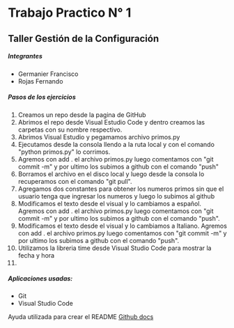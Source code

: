 # Trabajo Practico N° 1
## Taller Gestión de la Configuración


##### Integrantes
* Germanier Francisco
* Rojas Fernando

##### Pasos de los ejercicios
1. Creamos un repo desde la pagina de GitHub
2. Abrimos el repo desde Visual Estudio Code y dentro creamos las carpetas con su nombre respectivo.
3. Abrimos Visual Estudio y pegamamos archivo primos.py
4. Ejecutamos desde la consola llendo a la ruta local y con el comando "python primos.py" lo corrimos.
5. Agremos con add . el archivo primos.py luego comentamos con "git commit -m" y por ultimo los subimos a github con el comando "push"
6. Borramos el archivo en el disco local y luego desde la consola lo recuperamos con el comando "git pull".
7. Agregamos dos constantes para obtener los numeros primos sin que el usuario tenga que ingresar los numeros y luego lo subimos al github
8. Modificamos el texto desde el visual y lo cambiamos a español.
Agremos con add . el archivo primos.py luego comentamos con "git commit -m" y por ultimo los subimos a github con el comando "push".
9. Modificamos el texto desde el visual y lo cambiamos a Italiano.
Agremos con add . el archivo primos.py luego comentamos con "git commit -m" y por ultimo los subimos a github con el comando "push".
10. Utilizamos la libreria time desde Visual Studio Code para mostrar la fecha y hora
11. 

##### Aplicaciones usadas:
* Git
* Visual Studio Code

Ayuda utilizada para crear el README [Github docs](https://docs.github.com/es/get-started/writing-on-github/getting-started-with-writing-and-formatting-on-github/basic-writing-and-formatting-syntax)